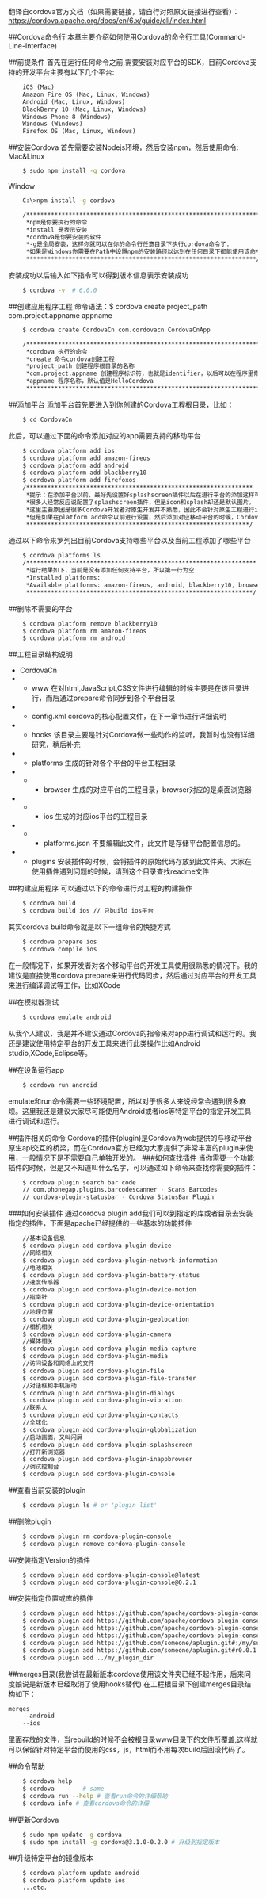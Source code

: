 翻译自cordova官方文档（如果需要链接，请自行对照原文链接进行查看）： <br>
https://cordova.apache.org/docs/en/6.x/guide/cli/index.html<br>

##Cordova命令行
本章主要介绍如何使用Cordova的命令行工具(Command-Line-Interface)

##前提条件
首先在运行任何命令之前,需要安装对应平台的SDK，目前Cordova支持的开发平台主要有以下几个平台:

```html
    iOS (Mac)
    Amazon Fire OS (Mac, Linux, Windows)
    Android (Mac, Linux, Windows)
    BlackBerry 10 (Mac, Linux, Windows)
    Windows Phone 8 (Windows)
    Windows (Windows)
    Firefox OS (Mac, Linux, Windows)
```
##安装Cordova
首先需要安装Nodejs环境，然后安装npm，然后使用命令:
Mac&Linux
```sh
    $ sudo npm install -g cordova
```
Window<br>
```sh
    C:\>npm install -g cordova

    /******************************************************************
     *npm是你要执行的命令
     *install 是表示安装
     *cordova是你要安装的软件
     *-g是全局安装，这样你就可以在你的命令行任意目录下执行cordova命令了.
     *如果是Windows你需要在Path中设置npm的安装路径以达到在任何目录下都能使用该命令的目的.
     *****************************************************************/
```
安装成功以后输入如下指令可以得到版本信息表示安装成功
```sh
    $ cordova -v  # 6.0.0
```

##创建应用程序工程
命令语法：$ cordova create project_path com.project.appname appname
```sh
    $ cordova create CordovaCn com.cordovacn CordovaCnApp

    /******************************************************************
     *cordova 执行的命令
     *create 命令cordova创建工程
     *project_path 创建程序根目录的名称
     *com.project.appname 创建程序标识符，也就是identifier，以后可以在程序里修改，不过改的地方很多
     *appname 程序名称，默认值是HelloCordova
     ******************************************************************/
```

##添加平台
添加平台首先要进入到你创建的Cordova工程根目录，比如：
```sh
    $ cd CordovaCn
```
此后，可以通过下面的命令添加对应的app需要支持的移动平台
```sh
    $ cordova platform add ios
    $ cordova platform add amazon-fireos
    $ cordova platform add android
    $ cordova platform add blackberry10
    $ cordova platform add firefoxos
    /****************************************************************
     *提示：在添加平台以前，最好先设置好splashscreen插件以后在进行平台的添加这样可以避免很多麻烦
     *很多人经常反应说配置了splashscreen插件，但是icon和splash却还是默认图片。
     *这里主要原因是很多Cordova开发者对原生开发并不熟悉，因此不会针对原生工程进行icon和splashscreen的设置
     *但是如果在platform add命令以前进行设置，然后添加对应移动平台的时候，Cordova会帮你解决一切问题
     ***************************************************************/
```
通过以下命令来罗列出目前Cordova支持哪些平台以及当前工程添加了哪些平台
```sh
    $ cordova platforms ls
    /*****************************************************************
     *运行结果如下，当前是没有添加任何支持平台，所以第一行为空
     *Installed platforms: 
     *Available platforms: amazon-fireos, android, blackberry10, browser, firefoxos, ios, osx, webos
     ****************************************************************/
```

##删除不需要的平台
```sh
    $ cordova platform remove blackberry10
    $ cordova platform rm amazon-fireos
    $ cordova platform rm android
```

##工程目录结构说明
- CordovaCn
- - www 在对html,JavaScript,CSS文件进行编辑的时候主要是在该目录进行，而后通过prepare命令同步到各个平台目录<br>
- - config.xml cordova的核心配置文件，在下一章节进行详细说明<br>
- - hooks 该目录主要是针对Cordova做一些动作的监听，我暂时也没有详细研究，稍后补充<br>
- - platforms 生成的针对各个平台的平台工程目录<br>
- - - browser 生成的对应平台的工程目录，browser对应的是桌面浏览器<br>
- - - ios 生成的对应ios平台的工程目录<br>
- - - platforms.json 不要编辑此文件，此文件是存储平台配置信息的。<br>
- - plugins 安装插件的时候，会将插件的原始代码存放到此文件夹。大家在使用插件遇到问题的时候，请到这个目录查找readme文件<br>

##构建应用程序
可以通过以下的命令进行对工程的构建操作
```sh
    $ cordova build
    $ cordova build ios // 只build ios平台
```
其实cordova build命令就是以下一组命令的快捷方式
```sh
    $ cordova prepare ios
    $ cordova compile ios
```
在一般情况下，如果开发者对各个移动平台的开发工具使用很熟悉的情况下。我的建议是直接使用cordova prepare来进行代码同步，然后通过对应平台的开发工具来进行编译调试等工作，比如XCode

##在模拟器测试
```sh
    $ cordova emulate android
```
从我个人建议，我是并不建议通过Cordova的指令来对app进行调试和运行的。我还是建议使用特定平台的开发工具来进行此类操作比如Android studio,XCode,Eclipse等。

##在设备运行app
```sh
    $ cordova run android
```
emulate和run命令需要一些环境配置，所以对于很多人来说经常会遇到很多麻烦。这里我还是建议大家尽可能使用Android或者ios等特定平台的指定开发工具进行调试和运行。

##插件相关的命令
Cordova的插件(plugin)是Cordova为web提供的与移动平台原生api交互的桥梁，而在Cordova官方已经为大家提供了非常丰富的plugin来使用，一般情况下是不需要自己单独开发的。
###如何查找插件
当你需要一个功能插件的时候，但是又不知道叫什么名字，可以通过如下命令来查找你需要的插件：
```sh
    $ cordova plugin search bar code
    // com.phonegap.plugins.barcodescanner - Scans Barcodes
    // cordova-plugin-statusbar - Cordova StatusBar Plugin
```
###如何安装插件
通过cordova plugin add我们可以到指定的库或者目录去安装指定的插件，下面是apache已经提供的一些基本的功能插件
```sh
    //基本设备信息
    $ cordova plugin add cordova-plugin-device
    //网络相关
    $ cordova plugin add cordova-plugin-network-information
    //电池相关
    $ cordova plugin add cordova-plugin-battery-status
    //速度传感器
    $ cordova plugin add cordova-plugin-device-motion
    //指南针
    $ cordova plugin add cordova-plugin-device-orientation
    //地理位置
    $ cordova plugin add cordova-plugin-geolocation
    //相机相关
    $ cordova plugin add cordova-plugin-camera
    //媒体相关
    $ cordova plugin add cordova-plugin-media-capture
    $ cordova plugin add cordova-plugin-media
    //访问设备和网络上的文件
    $ cordova plugin add cordova-plugin-file
    $ cordova plugin add cordova-plugin-file-transfer
    //对话框和手机振动
    $ cordova plugin add cordova-plugin-dialogs
    $ cordova plugin add cordova-plugin-vibration
    //联系人
    $ cordova plugin add cordova-plugin-contacts
    //全球化
    $ cordova plugin add cordova-plugin-globalization
    //启动画面，又叫闪屏
    $ cordova plugin add cordova-plugin-splashscreen
    //打开新浏览器
    $ cordova plugin add cordova-plugin-inappbrowser
    //调试控制台
    $ cordova plugin add cordova-plugin-console
```

##查看当前安装的plugin
```sh
    $ cordova plugin ls # or 'plugin list'
```
 
##删除plugin
```sh
    $ cordova plugin rm cordova-plugin-console
    $ cordova plugin remove cordova-plugin-console
```

##安装指定Version的插件
```sh
    $ cordova plugin add cordova-plugin-console@latest
    $ cordova plugin add cordova-plugin-console@0.2.1
```

##安装指定位置或库的插件
```sh
    $ cordova plugin add https://github.com/apache/cordova-plugin-console.git
    $ cordova plugin add https://github.com/apache/cordova-plugin-console.git#r0.2.0
    $ cordova plugin add https://github.com/apache/cordova-plugin-console.git#CB-8438cordova-plugin-console
    $ cordova plugin add https://github.com/apache/cordova-plugin-console.git#f055daec45575bf08538f885e09c85a0eba363ff
    $ cordova plugin add https://github.com/someone/aplugin.git#:/my/sub/dir
    $ cordova plugin add https://github.com/someone/aplugin.git#r0.0.1:/my/sub/dir
    $ cordova plugin add ../my_plugin_dir
```
##merges目录(我尝试在最新版本cordova使用该文件夹已经不起作用，后来问度娘说是新版本已经取消了使用hooks替代)
在工程根目录下创建merges目录结构如下：
```sh
merges
    --android
    --ios
```
里面存放的文件，当rebuild的时候不会被根目录www目录下的文件所覆盖,这样就可以保留针对特定平台而使用的css，js，html而不用每次build后回滚代码了。

##命令帮助
```sh
    $ cordova help
    $ cordova        # same
    $ cordova run --help # 查看run命令的详细帮助
    $ cordova info # 查看cordova命令的详细
```

##更新Cordova
```sh
    $ sudo npm update -g cordova
    $ sudo npm install -g cordova@3.1.0-0.2.0 # 升级到指定版本
```

##升级特定平台的镜像版本
```sh
    $ cordova platform update android
    $ cordova platform update ios
    ...etc.
```
